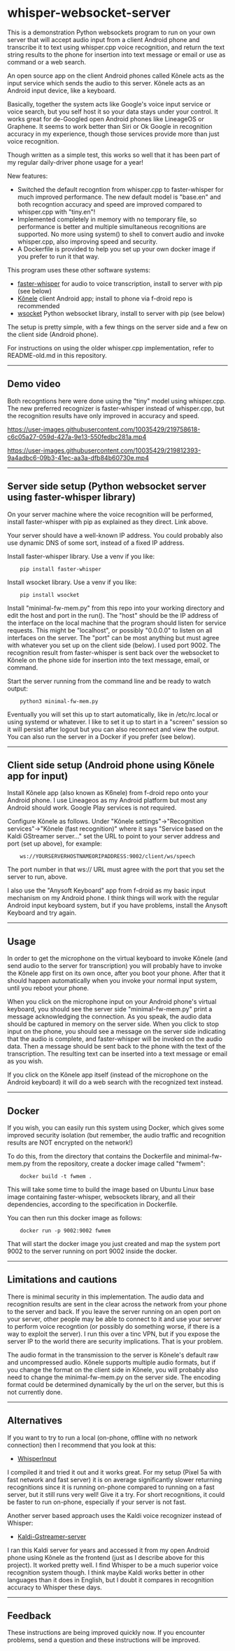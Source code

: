 # whisper-websocket-server

This is a demonstration Python websockets program to run on your own server that will accept audio input from a client Android phone and transcribe it to text using whisper.cpp voice recognition, and return the text string results to the phone for insertion into text message or email or use as command or a web search.

An open source app on the client Android phones called Kõnele acts as the input service which sends the audio to this server. Kõnele acts as an Android input device, like a keyboard.

Basically, together the system acts like Google's voice input service or voice search, but you self host it so your data stays under your control. It works great for de-Googled open Android phones like LineageOS or Graphene. It seems to work better than Siri or Ok Google in recognition accuracy in my experience, though those services provide more than just voice recognition.

Though written as a simple test, this works so well that it has been part of my regular daily-driver phone usage for a year!

New features:
- Switched the default recogntion from whisper.cpp to faster-whisper for much improved performance. The new default model is "base.en" and both recogntion accuracy and speed are improved compared to whisper.cpp with "tiny.en"!
- Implemented completely in memory with no temporary file, so performance is better and multiple simultaneous recognitions are supported. No more using system() to shell to convert audio and invoke whisper.cpp, also improving speed and security.
- A Dockerfile is provided to help you set up your own docker image if you prefer to run it that way.

This program uses these other software systems:
- [faster-whisper](https://github.com/SYSTRAN/faster-whisper) for audio to voice transcription, install to server with pip (see below)
- [Kõnele](https://f-droid.org/en/packages/ee.ioc.phon.android.speak/) client Android app; install to phone via f-droid repo is recommended
- [wsocket](https://github.com/ksenginew/WSocket) Python websocket library, install to server with pip (see below)

The setup is pretty simple, with a few things on the server side and a few on the client side (Android phone).

For instructions on using the older whisper.cpp implementation, refer to README-old.md in this repository.

---
## Demo video

Both recogntions here were done using the "tiny" model using whisper.cpp. The new preferred recognizer is faster-whisper instead of whisper.cpp, but the recognition results have only improved in accuracy and speed.


https://user-images.githubusercontent.com/10035429/219758618-c6c05a27-059d-427a-9e13-550fedbc281a.mp4


https://user-images.githubusercontent.com/10035429/219812393-9a4adbc6-09b3-41ec-aa3a-dfb84b60730e.mp4

---
## Server side setup (Python websocket server using faster-whisper library)

On your server machine where the voice recognition will be performed, install faster-whisper with pip as explained as they direct. Link above.

Your server should have a well-known IP address. You could probably also use dynamic DNS of some sort, instead of a fixed IP address.

Install faster-whisper library. Use a venv if you like:
````
    pip install faster-whisper
````

Install wsocket library. Use a venv if you like:
````
    pip install wsocket
````

Install "minimal-fw-mem.py" from this repo into your working directory and edit the host and port in the run(). The "host" should be the IP address of the interface on the local machine that the program should listen for service requests. This might be "localhost", or possibly "0.0.0.0" to listen on all interfaces on the server. The "port" can be most anything but must agree with whatever you set up on the client side (below). I used port 9002. The recognition result from faster-whisper is sent back over the websocket to Kõnele on the phone side for insertion into the text message, email, or command.

Start the server running from the command line and be ready to watch output:
````
    python3 minimal-fw-mem.py
````

Eventually you will set this up to start automatically, like in /etc/rc.local or using systemd or whatever. I like to set it up to start in a "screen" session so it will persist after logout but you can also reconnect and view the output. You can also run the server in a Docker if you prefer (see below).

---
## Client side setup (Android phone using Kõnele app for input)

Install Kõnele app (also known as K6nele) from f-droid repo onto your Android phone. I use Lineageos as my Android platform but most any Android should work. Google Play services is not required.

Configure Kõnele as follows. Under "Kõnele settings"->"Recognition services"->"Kõnele (fast recognition)" where it says "Service based on the Kaldi GStreamer server..." set the URL to point to your server address and port (set up above), for example:
````
    ws://YOURSERVERHOSTNAMEORIPADDRESS:9002/client/ws/speech
````

The port number in that ws:// URL must agree with the port that you set the server to run, above.

I also use the "Anysoft Keyboard" app from f-droid as my basic input mechanism on my Android phone. I think things will work with the regular Android input keyboard system, but if you have problems, install the Anysoft Keyboard and try again.

---
## Usage

In order to get the microphone on the virtual keyboard to invoke Kõnele (and send audio to the server for transcription) you will probably have to invoke the Kõnele app first on its own once, after you boot your phone. After that it should happen automatically when you invoke your normal input system, until you reboot your phone.

When you click on the microphone input on your Android phone's virtual keyboard, you should see the server side "minimal-fw-mem.py" print a message acknowledging the connection. As you speak, the audio data should be captured in memory on the server side. When you click to stop input on the phone, you should see a message on the server side indicating that the audio is complete, and faster-whisper will be invoked on the audio data. Then a message should be sent back to the phone with the text of the transcription. The resulting text can be inserted into a text message or email as you wish.

If you click on the Kõnele app itself (instead of the microphone on the Android keyboard) it will do a web search with the recognized text instead.

---
## Docker

If you wish, you can easily run this system using Docker, which gives some improved security isolation (but remember, the audio traffic and recognition results are NOT encrypted on the network!)

To do this, from the directory that contains the Dockerfile and minimal-fw-mem.py from the repository, create a docker image called "fwmem":

````
    docker build -t fwmem .
````

This will take some time to build the image based on Ubuntu Linux base image containing faster-whisper, websockets library, and all their dependencies, according to the specification in Dockerfile.

You can then run this docker image as follows:

````
    docker run -p 9002:9002 fwmem
````

That will start the docker image you just created and map the system port 9002 to the server running on port 9002 inside the docker.

---
## Limitations and cautions

There is minimal security in this implementation. The audio data and recognition results are sent in the clear across the network from your phone to the server and back. If you leave the server running on an open port on your server, other people may be able to connect to it and use your server to perform voice recogntion (or possibly do something worse, if there is a way to exploit the server). I run this over a tinc VPN, but if you expose the server IP to the world there are security implications. That is your problem.

The audio format in the transmission to the server is Kõnele's default raw and uncompressed audio. Kõnele supports multiple audio formats, but if you change the format on the client side in Kõnele, you will probably also need to change the minimal-fw-mem.py on the server side. The encoding format could be determined dynamically by the url on the server, but this is not currently done.

---
## Alternatives

If you want to try to run a local (on-phone, offline with no network connection) then I recommend that you look at this:

- [WhisperInput](https://github.com/alex-vt/WhisperInput)

I compiled it and tried it out and it works great. For my setup (Pixel 5a with fast network and fast server) it is on average significantly slower returning recognitions since it is running on-phone compared to running on a fast server, but it still runs very well! Give it a try. For short recognitions, it could be faster to run on-phone, especially if your server is not fast.

Another server based approach uses the Kaldi voice recognizer instead of Whisper:

- [Kaldi-Gstreamer-server](https://github.com/alumae/kaldi-gstreamer-server)

I ran this Kaldi server for years and accessed it from my open Android phone using Kõnele as the frontend (just as I describe above for this project). It worked pretty well. I find Whisper to be a much superior voice recognition system though. I think maybe Kaldi works better in other languages than it does in English, but I doubt it compares in recognition accuracy to Whisper these days.

---
## Feedback

These instructions are being improved quickly now. If you encounter problems, send a question and these instructions will be improved.
